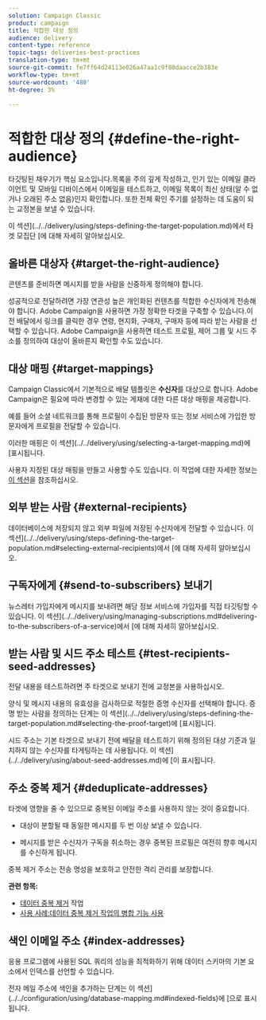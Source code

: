 ```yaml
---
solution: Campaign Classic
product: campaign
title: 적합한 대상 정의
audience: delivery
content-type: reference
topic-tags: deliveries-best-practices
translation-type: tm+mt
source-git-commit: fe7ff64d24113e026a47aa1c9f08daacce2b383e
workflow-type: tm+mt
source-wordcount: '480'
ht-degree: 3%

---
```



# 적합한 대상 정의 {#define-the-right-audience}

타깃팅된 채우기가 핵심 요소입니다.목록을 주의 깊게 작성하고, 인기 있는 이메일 클라이언트 및 모바일 디바이스에서 이메일을 테스트하고, 이메일 목록이 최신 상태(알 수 없거나 오래된 주소 없음)인지 확인합니다. 또한 전체 확인 주기를 설정하는 데 도움이 되는 교정본을 보낼 수 있습니다.

이 섹션](../../delivery/using/steps-defining-the-target-population.md)에서 타겟 모집단 [에 대해 자세히 알아보십시오.

## 올바른 대상자 {#target-the-right-audience}

콘텐츠를 준비하면 메시지를 받을 사람을 신중하게 정의해야 합니다.

성공적으로 전달하려면 가장 연관성 높은 개인화된 컨텐츠를 적합한 수신자에게 전송해야 합니다. Adobe Campaign을 사용하면 가장 정확한 타겟을 구축할 수 있습니다.이전 배달에서 링크를 클릭한 경우 연령, 현지화, 구매자, 구매자 등에 따라 받는 사람을 선택할 수 있습니다. Adobe Campaign을 사용하면 테스트 프로필, 제어 그룹 및 시드 주소를 정의하여 대상이 올바른지 확인할 수도 있습니다.

## 대상 매핑 {#target-mappings}

Campaign Classic에서 기본적으로 배달 템플릿은 **수신자**&#x200B;를 대상으로 합니다. Adobe Campaign은 필요에 따라 변경할 수 있는 게재에 대한 다른 대상 매핑을 제공합니다.

예를 들어 소셜 네트워크를 통해 프로필이 수집된 방문자 또는 정보 서비스에 가입한 방문자에게 프로필을 전달할 수 있습니다.

이러한 매핑은 이 섹션](../../delivery/using/selecting-a-target-mapping.md)에 [표시됩니다.

사용자 지정된 대상 매핑을 만들고 사용할 수도 있습니다. 이 작업에 대한 자세한 정보는 [이 섹션](../../configuration/using/target-mapping.md)을 참조하십시오.

## 외부 받는 사람 {#external-recipients}

데이터베이스에 저장되지 않고 외부 파일에 저장된 수신자에게 전달할 수 있습니다. 이 섹션](../../delivery/using/steps-defining-the-target-population.md#selecting-external-recipients)에서 [에 대해 자세히 알아보십시오.

## 구독자에게 {#send-to-subscribers} 보내기

뉴스레터 가입자에게 메시지를 보내려면 해당 정보 서비스에 가입자를 직접 타깃팅할 수 있습니다. 이 섹션](../../delivery/using/managing-subscriptions.md#delivering-to-the-subscribers-of-a-service)에서 [에 대해 자세히 알아보십시오.


## 받는 사람 및 시드 주소 테스트 {#test-recipients-seed-addresses}

전달 내용을 테스트하려면 주 타겟으로 보내기 전에 교정본을 사용하십시오.

양식 및 메시지 내용의 유효성을 검사하므로 적절한 증명 수신자를 선택해야 합니다. 증명 받는 사람을 정의하는 단계는 이 섹션](../../delivery/using/steps-defining-the-target-population.md#selecting-the-proof-target)에 [표시됩니다.

시드 주소는 기본 타겟으로 보내기 전에 배달을 테스트하기 위해 정의된 대상 기준과 일치하지 않는 수신자를 타게팅하는 데 사용됩니다. 이 섹션](../../delivery/using/about-seed-addresses.md)에 [이 표시됩니다.

## 주소 중복 제거 {#deduplicate-addresses}

타겟에 영향을 줄 수 있으므로 중복된 이메일 주소를 사용하지 않는 것이 중요합니다.

* 대상이 분할될 때 동일한 메시지를 두 번 이상 보낼 수 있습니다.

* 메시지를 받은 수신자가 구독을 취소하는 경우 중복된 프로필은 여전히 향후 메시지를 수신하게 됩니다.

중복 제거 주소는 전송 명성을 보호하고 안전한 격리 관리를 보장합니다.

**관련 항목:**

* [데이터 중복 제거](../../workflow/using/deduplication.md) 작업
* [사용 사례:데이터 중복 제거 작업의 병합 기능 사용](../../workflow/using/deduplication-merge.md)

## 색인 이메일 주소 {#index-addresses}

응용 프로그램에 사용된 SQL 쿼리의 성능을 최적화하기 위해 데이터 스키마의 기본 요소에서 인덱스를 선언할 수 있습니다.

전자 메일 주소에 색인을 추가하는 단계는 이 섹션](../../configuration/using/database-mapping.md#indexed-fields)에 [으로 표시됩니다.
